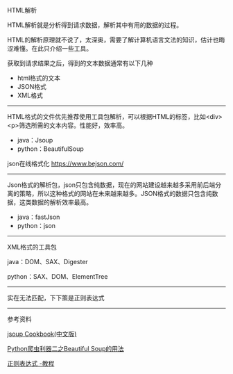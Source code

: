 HTML解析

HTML解析就是分析得到请求数据，解析其中有用的数据的过程。

HTML的解析原理就不说了，太深奥，需要了解计算机语言文法的知识，估计也晦涩难懂。在此只介绍一些工具。

获取到请求结果之后，得到的文本数据通常有以下几种

* html格式的文本
* JSON格式
* XML格式

---

HTML格式的文件优先推荐使用工具包解析，可以根据HTML的标签，比如&lt;div&gt;&lt;p&gt;筛选所需的文本内容。性能好，效率高。

* java：Jsoup
* python：BeautifulSoup

json在线格式化 https://www.bejson.com/



---

Json格式的解析包，json只包含纯数据，现在的网站建设越来越多采用前后端分离的策略，所以这种格式的网站在未来越来越多。JSON格式的数据只包含纯数据，这类数据的解析效率最高。

* java：fastJson
* python：json

---

XML格式的工具包

java：DOM、SAX、Digester

python：SAX、DOM、ElementTree

---

实在无法匹配，下下策是正则表达式

---

参考资料

[jsoup Cookbook\(中文版\)](http://www.open-open.com/jsoup/)

[Python爬虫利器二之Beautiful Soup的用法](https://cuiqingcai.com/1319.html)

[正则表达式 -教程](http://www.runoob.com/regexp/regexp-tutorial.html)

